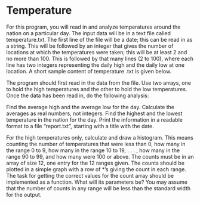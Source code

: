 # Temperature

For this program, you will read in and analyze temperatures around the nation on a particular day. The input data will be in a text file called temperature.txt. The first line of the file will be a date; this can be read in as a string. This will be followed by an integer that gives the number of locations at which the temperatures were taken; this will be at least 2 and no more than 100. This is followed by that many lines (2 to 100), where each line has two integers representing the daily high and the daily low at one location. A short sample content of temperature .txt is given below.

The program should first read in the data from the file. Use two arrays, one to hold the high temperatures and the other to hold the low temperatures. Once the data has been read in, do the following analysis:

Find the average high and the average low for the day. Calculate the averages as real numbers, not integers.
Find the highest and the lowest temperature in the nation for the day.
Print the information in a readable format to a file “report.txt”, starting with a title with the date.

For the high temperatures only, calculate and draw a histogram. This means counting the number of temperatures that were less than 0, how many in the range 0 to 9, how many in the range 10 to 19, . . . , how many in the range 90 to 99, and how many were 100 or above. The counts must be in an array of size 12, one entry for the 12 ranges given. The counts should be plotted in a simple graph with a row of *’s giving the count in each range. The task for getting the correct values for the count array should be implemented as a function. What will its parameters be? You may assume that the number of counts in any range will be less than the standard width for the output.
